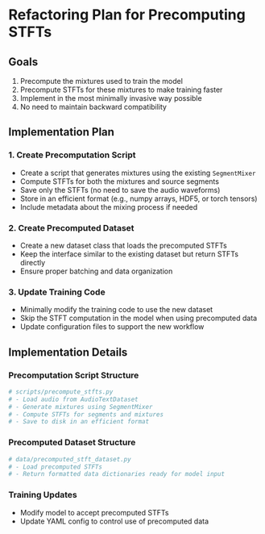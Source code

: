 # Refactoring Plan for Precomputing STFTs

## Goals
1. Precompute the mixtures used to train the model
2. Precompute STFTs for these mixtures to make training faster
3. Implement in the most minimally invasive way possible
4. No need to maintain backward compatibility

## Implementation Plan

### 1. Create Precomputation Script
- Create a script that generates mixtures using the existing `SegmentMixer`
- Compute STFTs for both the mixtures and source segments
- Save only the STFTs (no need to save the audio waveforms)
- Store in an efficient format (e.g., numpy arrays, HDF5, or torch tensors)
- Include metadata about the mixing process if needed

### 2. Create Precomputed Dataset
- Create a new dataset class that loads the precomputed STFTs
- Keep the interface similar to the existing dataset but return STFTs directly
- Ensure proper batching and data organization

### 3. Update Training Code
- Minimally modify the training code to use the new dataset
- Skip the STFT computation in the model when using precomputed data
- Update configuration files to support the new workflow

## Implementation Details

### Precomputation Script Structure
```python
# scripts/precompute_stfts.py
# - Load audio from AudioTextDataset
# - Generate mixtures using SegmentMixer
# - Compute STFTs for segments and mixtures
# - Save to disk in an efficient format
```

### Precomputed Dataset Structure
```python
# data/precomputed_stft_dataset.py
# - Load precomputed STFTs
# - Return formatted data dictionaries ready for model input
```

### Training Updates
- Modify model to accept precomputed STFTs
- Update YAML config to control use of precomputed data
